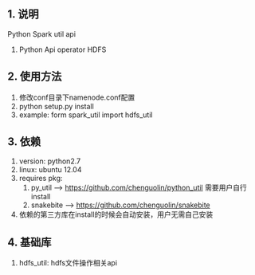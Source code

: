 ## 1. 说明
Python Spark util api
1. Python Api operator HDFS

## 2. 使用方法
1. 修改conf目录下namenode.conf配置
2. python setup.py install
3. example: form spark_util import hdfs_util

## 3. 依赖
1. version: python2.7
2. linux: ubuntu 12.04
3. requires pkg: 
   1. py_util  --> https://github.com/chenguolin/python_util 需要用户自行install
   2. snakebite --> https://github.com/chenguolin/snakebite
4. 依赖的第三方库在install的时候会自动安装，用户无需自己安装

## 4. 基础库
1. hdfs_util: hdfs文件操作相关api
